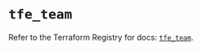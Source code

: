 # `tfe_team`

Refer to the Terraform Registry for docs: [`tfe_team`](https://registry.terraform.io/providers/hashicorp/tfe/0.54.0/docs/resources/team).
